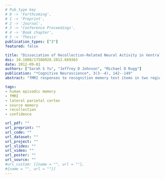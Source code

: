 ```yaml
---
# Pub_type key
# 0 -> 'Forthcoming',
# 1 -> 'Preprint',
# 2 -> 'Journal',
# 3 -> 'Conference Proceedings',
# 4 -> 'Book chapter',
# 5 -> 'Thesis'
publication_types: ["2"]
featured: false

title: "Dissociation of Recollection-Related Neural Activity in Ventral Lateral Parietal Cortex"
doi: 10.1080/17588928.2012.669363
date: 2012-09-01
authors: ["Sarah S Yu", "Jeffrey D Johnson", "Michael D Rugg"]
publication: "*Cognitive Neuroscience*, 3(3--4), 142--149"
abstract: "fMRI responses to recognition memory test items in two regions of ventral lateral parietal cortex-the angular gyrus and temporo-parietal junction (TPJ)-are enhanced when recognition is accompanied by recollection. According to the 'episodic buffer' hypothesis, ventral parietal recollection effects reflect processes involved in maintaining or representing recollected information. According to the 'attention to memory' hypothesis, however, the effects reflect attentional re-orienting to the products of recollection. The present experiment addressed the question whether these operations map on to the angular gyrus and TPJ, respectively. Subjects were scanned during a memory test that required a Remember/Know/New and a source memory judgment, allowing recollected items to be segregated by amount of contextual information recollected. Angular gyrus activity tracked amount of recollected information, whereas activity in the TPJ was enhanced for items endorsed as recollected, but was insensitive to amount of information recollected. Thus, the two regions likely support functionally dissociable processes."

tags: 
- human episodic memory
- fMRI
- lateral parietal cortex
- source memory
- recollection
- confidence

url_pdf: ""
url_preprint: ""
url_code: ""
url_dataset: ""
url_project: ""
url_slides: ""
url_video: ""
url_poster: ""
url_source: ""
#url_custom: [{name = "", url = ""},
#{name = "", url = ""}]
---
```


